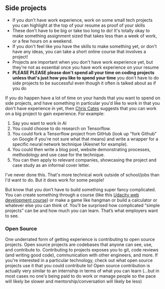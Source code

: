 ## Side projects

- If you don't have work experience, work on some small tech projects you can highlight at the top of your resume as proof of your skills
- These don't have to be big or take too long to do! It's totally okay to make something assignment sized that takes less than a week of work, or a few hours on a weekend.
- If you don't feel like you have the skills to make something yet, or don't have any ideas, you can take a short online course that involves a project!
- Projects are important when you don't have work experience yet, but they're not as essential once you have work experience on your resume
- **PLEASE PLEASE please don't spend all your time on coding projects unless that's just how you like to spend your time** you don't have to do side projects to be successful even though it often is talked about as if you do

If you do happen have a lot of time on your hands that you want to spend on side projects, and have something in particular you'd like to work in that you don't have experience in yet, then [Chris Cates](https://github.com/ChrisCates) suggests that you can work on a big project to gain experience. For example:

1. Say you want to work in AI
2. You could choose to do research on Tensorflow.
3. You could fork a Tensorflow project from GitHub (look up "fork Github" on Google if you're not sure what that means) and write a wrapper for a specific neural network technique (Alexnet for example).
4. You could then write a blog post, website demonstrating processes, methodology and use case for the technique.
5. You can then apply to relevant companies, showcasing the project and case study as an informal cover letter.

I've never done this. That's more technical work outside of school/jobs than I'd want to do. But it does work for some people!

But know that you don’t have to build something super fancy complicated. You can create something through a course (like this [Udacity web development course](https://www.udacity.com/course/web-development--cs253)) or make a game like hangman or build a calculator or whatever else you can think of. You’ll be surprised how complicated “simple projects” can be and how much you can learn. That’s what employers want to see.

### Open Source

One underrated form of getting experience is contributing to open source projects. Open source projects are codebases that anyone can see, use, and contribute to. Contributing to projects exposes you to git, code reviews (and writing good code), communication with other engineers, and more. If you're interested in a particular technology, check out what open source projects use it that you could contribute to! Open source contribution is actually very similar to an internship in terms of what you can learn (...but in most cases no one's being paid to do work or manage people so the pace will likely be slower and mentorship/conversation will likely be less)
